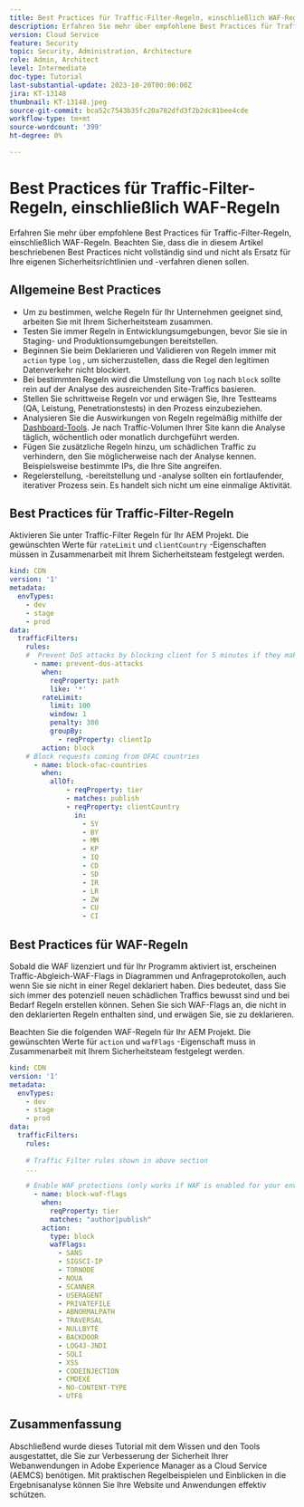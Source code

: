 ```yaml
---
title: Best Practices für Traffic-Filter-Regeln, einschließlich WAF-Regeln
description: Erfahren Sie mehr über empfohlene Best Practices für Traffic-Filter-Regeln, einschließlich WAF-Regeln.
version: Cloud Service
feature: Security
topic: Security, Administration, Architecture
role: Admin, Architect
level: Intermediate
doc-type: Tutorial
last-substantial-update: 2023-10-20T00:00:00Z
jira: KT-13148
thumbnail: KT-13148.jpeg
source-git-commit: bca52c7543b35fc20a782dfd3f2b2dc81bee4cde
workflow-type: tm+mt
source-wordcount: '399'
ht-degree: 0%

---
```



# Best Practices für Traffic-Filter-Regeln, einschließlich WAF-Regeln

Erfahren Sie mehr über empfohlene Best Practices für Traffic-Filter-Regeln, einschließlich WAF-Regeln. Beachten Sie, dass die in diesem Artikel beschriebenen Best Practices nicht vollständig sind und nicht als Ersatz für Ihre eigenen Sicherheitsrichtlinien und -verfahren dienen sollen.

## Allgemeine Best Practices

- Um zu bestimmen, welche Regeln für Ihr Unternehmen geeignet sind, arbeiten Sie mit Ihrem Sicherheitsteam zusammen.
- Testen Sie immer Regeln in Entwicklungsumgebungen, bevor Sie sie in Staging- und Produktionsumgebungen bereitstellen.
- Beginnen Sie beim Deklarieren und Validieren von Regeln immer mit `action` type `log` , um sicherzustellen, dass die Regel den legitimen Datenverkehr nicht blockiert.
- Bei bestimmten Regeln wird die Umstellung von `log` nach `block` sollte rein auf der Analyse des ausreichenden Site-Traffics basieren.
- Stellen Sie schrittweise Regeln vor und erwägen Sie, Ihre Testteams (QA, Leistung, Penetrationstests) in den Prozess einzubeziehen.
- Analysieren Sie die Auswirkungen von Regeln regelmäßig mithilfe der [Dashboard-Tools](https://github.com/adobe/AEMCS-CDN-Log-Analysis-ELK-Tool). Je nach Traffic-Volumen Ihrer Site kann die Analyse täglich, wöchentlich oder monatlich durchgeführt werden.
- Fügen Sie zusätzliche Regeln hinzu, um schädlichen Traffic zu verhindern, den Sie möglicherweise nach der Analyse kennen. Beispielsweise bestimmte IPs, die Ihre Site angreifen.
- Regelerstellung, -bereitstellung und -analyse sollten ein fortlaufender, iterativer Prozess sein. Es handelt sich nicht um eine einmalige Aktivität.

## Best Practices für Traffic-Filter-Regeln

Aktivieren Sie unter Traffic-Filter Regeln für Ihr AEM Projekt. Die gewünschten Werte für `rateLimit` und `clientCountry` -Eigenschaften müssen in Zusammenarbeit mit Ihrem Sicherheitsteam festgelegt werden.

```yaml
kind: CDN
version: '1'
metadata:
  envTypes:
    - dev
    - stage
    - prod
data:
  trafficFilters:
    rules:
    #  Prevent DoS attacks by blocking client for 5 minutes if they make more than 100 requests in 1 second.
      - name: prevent-dos-attacks
        when:
          reqProperty: path
          like: '*'
        rateLimit:
          limit: 100
          window: 1
          penalty: 300
          groupBy:
            - reqProperty: clientIp
        action: block        
    # Block requests coming from OFAC countries
      - name: block-ofac-countries
        when:
          allOf:
              - reqProperty: tier
              - matches: publish
              - reqProperty: clientCountry
                in:
                  - SY
                  - BY
                  - MM
                  - KP
                  - IQ
                  - CD
                  - SD
                  - IR
                  - LR
                  - ZW
                  - CU
                  - CI    
```

## Best Practices für WAF-Regeln

Sobald die WAF lizenziert und für Ihr Programm aktiviert ist, erscheinen Traffic-Abgleich-WAF-Flags in Diagrammen und Anfrageprotokollen, auch wenn Sie sie nicht in einer Regel deklariert haben. Dies bedeutet, dass Sie sich immer des potenziell neuen schädlichen Traffics bewusst sind und bei Bedarf Regeln erstellen können. Sehen Sie sich WAF-Flags an, die nicht in den deklarierten Regeln enthalten sind, und erwägen Sie, sie zu deklarieren.

Beachten Sie die folgenden WAF-Regeln für Ihr AEM Projekt. Die gewünschten Werte für `action` und `wafFlags` -Eigenschaft muss in Zusammenarbeit mit Ihrem Sicherheitsteam festgelegt werden.

```yaml
kind: CDN
version: '1'
metadata:
  envTypes:
    - dev
    - stage
    - prod
data:
  trafficFilters:
    rules:
    
    # Traffic Filter rules shown in above section
    ...    
    
    # Enable WAF protections (only works if WAF is enabled for your environment)
      - name: block-waf-flags
        when:
          reqProperty: tier
          matches: "author|publish"
        action:
          type: block
          wafFlags:
            - SANS
            - SIGSCI-IP
            - TORNODE
            - NOUA
            - SCANNER
            - USERAGENT
            - PRIVATEFILE
            - ABNORMALPATH
            - TRAVERSAL
            - NULLBYTE
            - BACKDOOR
            - LOG4J-JNDI
            - SQLI
            - XSS
            - CODEINJECTION
            - CMDEXE
            - NO-CONTENT-TYPE
            - UTF8        
```

## Zusammenfassung

Abschließend wurde dieses Tutorial mit dem Wissen und den Tools ausgestattet, die Sie zur Verbesserung der Sicherheit Ihrer Webanwendungen in Adobe Experience Manager as a Cloud Service (AEMCS) benötigen. Mit praktischen Regelbeispielen und Einblicken in die Ergebnisanalyse können Sie Ihre Website und Anwendungen effektiv schützen.
